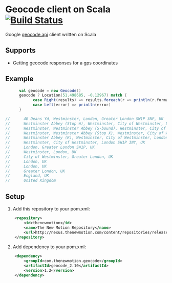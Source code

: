 # Geocode client on Scala [![Build Status](https://secure.travis-ci.org/thenewmotion/scala-geocode.png)](http://travis-ci.org/thenewmotion/scala-geocode)

Google [geocode api](https://developers.google.com/maps/documentation/geocoding) client written on Scala


## Supports

* Getting geocode responses for a gps coordinates

## Example

```scala
      val geocode = new Geocode()
      geocode ? Location(51.498685, -0.12967) match {
            case Right(results) => results.foreach(r => println(r.formatted_address))
            case Left(error) => println(error)
      }

//      4B Deans Yd, Westminster, London, Greater London SW1P 3NP, UK
//      Westminster Abbey (Stop W), Westminster, City of Westminster, London SW1P, UK
//      Westminster, Westminster Abbey (S-bound), Westminster, City of Westminster, London SW1P, UK
//      Westminster, Westminster Abbey (Stop X), Westminster, City of Westminster, London SW1P, UK
//      Westminster Abbey (R), Westminster, City of Westminster, London SW1H, UK
//      Westminster, City of Westminster, London SW1P 3NY, UK
//      London, Greater London SW1P, UK
//      Westminster, London, UK
//      City of Westminster, Greater London, UK
//      London, UK
//      London, UK
//      Greater London, UK
//      England, UK
//      United Kingdom
```


## Setup

1. Add this repository to your pom.xml:
```xml
    <repository>
        <id>thenewmotion</id>
        <name>The New Motion Repository</name>
        <url>http://nexus.thenewmotion.com/content/repositories/releases-public</url>
    </repository>
```

2. Add dependency to your pom.xml:
```xml
    <dependency>
        <groupId>com.thenewmotion.geocode</groupId>
        <artifactId>geocode_2.10</artifactId>
        <version>1.2</version>
    </dependency>
```
